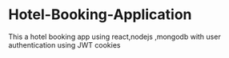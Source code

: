 # Hotel-Booking-Application
This a hotel booking app using react,nodejs ,mongodb with user authentication using JWT cookies
